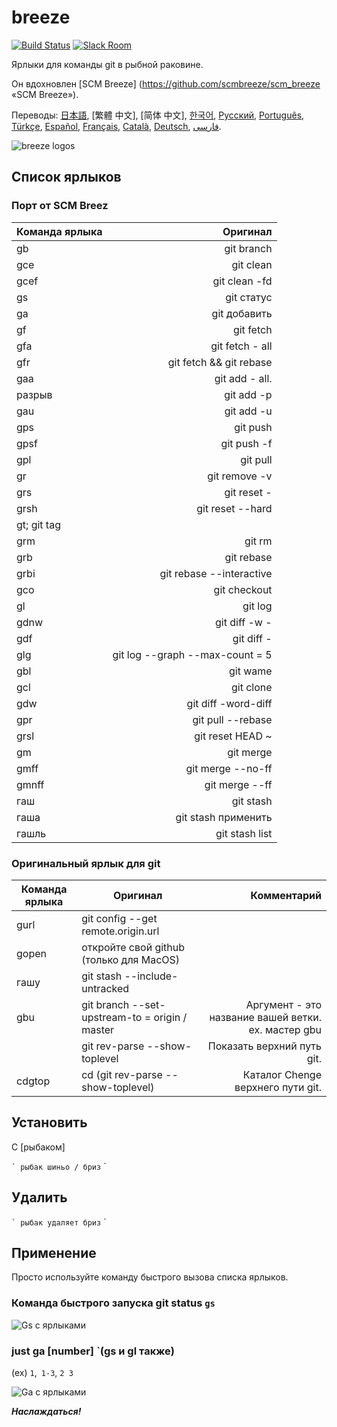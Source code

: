 [日本語]: README.jp.md
[繁體中文]: README.zh-tw.md
[简体中文]: README.zh-cn.md
[한국어]: README.ko.md
[Русский]: README.ru.md
[Português]: README.pt.md
[Türkçe]: README.tr.md
[Español]: README.es.md
[Français]: README.fr.md
[Català]: README.ca.md
[Deutsch]: README.du.md
[فارسی]: README.fa.md

# breeze

[![Build Status][travis-badge]][travis-link]
[![Slack Room][slack-badge]][slack-link]

Ярлыки для команды git в рыбной раковине.

Он вдохновлен [SCM Breeze] (https://github.com/scmbreeze/scm_breeze «SCM Breeze»).

Переводы: [日本語], [繁體 中文], [简体 中文], [한국어], [Русский], [Português], [Türkçe], [Español], [Français], [Català], [Deutsch], [ فارسی].

<div class = "centered">
<img src = "http://i.imgur.com/MEKxPSD.png" alt = "breeze logos" />
</ DIV>

## Список ярлыков

### Порт от SCM Breez

| Команда ярлыка | Оригинал |
| ----------- | ------------: |
| gb | git branch |
| gce | git clean |
| gcef | git clean -fd |
| gs | git статус |
| ga | git добавить |
| gf | git fetch |
| gfa | git fetch - all |
| gfr | git fetch && git rebase |
| gaa | git add - all. |
| разрыв | git add -p |
| gau | git add -u |
| gps | git push |
| gpsf | git push -f |
| gpl | git pull |
| gr | git remove -v |
| grs | git reset - |
| grsh | git reset --hard |
| gt; git tag |
| grm | git rm |
| grb | git rebase |
| grbi | git rebase --interactive |
| gco | git checkout |
| gl | git log |
| gdnw | git diff -w - |
| gdf | git diff - |
| glg | git log --graph --max-count = 5 |
| gbl | git wame |
| gcl | git clone |
| gdw | git diff -word-diff |
| gpr | git pull --rebase |
| grsl | git reset HEAD ~ |
| gm | git merge |
| gmff | git merge --no-ff |
| gmnff | git merge --ff |
| гаш | git stash |
| гаша | git stash применить |
| гашль | git stash list |

### Оригинальный ярлык для git

| Команда ярлыка | Оригинал | Комментарий |
| ----------- | ------------ | ------------: |
| gurl | git config --get remote.origin.url | |
| gopen | откройте свой github (только для MacOS) | |
| гашу | git stash --include-untracked | |
| gbu | git branch --set-upstream-to = origin / <branch> master | Аргумент - это название вашей ветки. ех. мастер gbu |
| | git rev-parse --show-toplevel | Показать верхний путь git. |
| cdgtop | cd (git rev-parse --show-toplevel) | Каталог Chenge верхнего пути git. |

## Установить

С [рыбаком]

`` `
рыбак шиньо / бриз
`` `

## Удалить

`` `
рыбак удаляет бриз
`` `

## Применение

Просто используйте команду быстрого вызова списка ярлыков.

### Команда быстрого запуска git status `gs`

<div class = "centered">
<img src = "http://i.imgur.com/F3NHal3.png" alt = "Gs с ярлыками" />
</ DIV>

### just ga [number] `(gs и gl также)

(ex) `1`,` 1-3`, `2 3`

<div class = "centered">
<img src = "http://i.imgur.com/RpspQI2.png" alt = "Ga с ярлыками" />
</ DIV>

[travis-link]: https://travis-ci.org/shinriyo/breeze
[travis-badge]: https://img.shields.io/travis/shinriyo/breeze.svg
[slack-link]: https://fisherman-wharf.herokuapp.com
[slack-badge]: https://fisherman-wharf.herokuapp.com/badge.svg
[рыбак]: https://github.com/fisherman/fisherman

***Наслаждаться!***